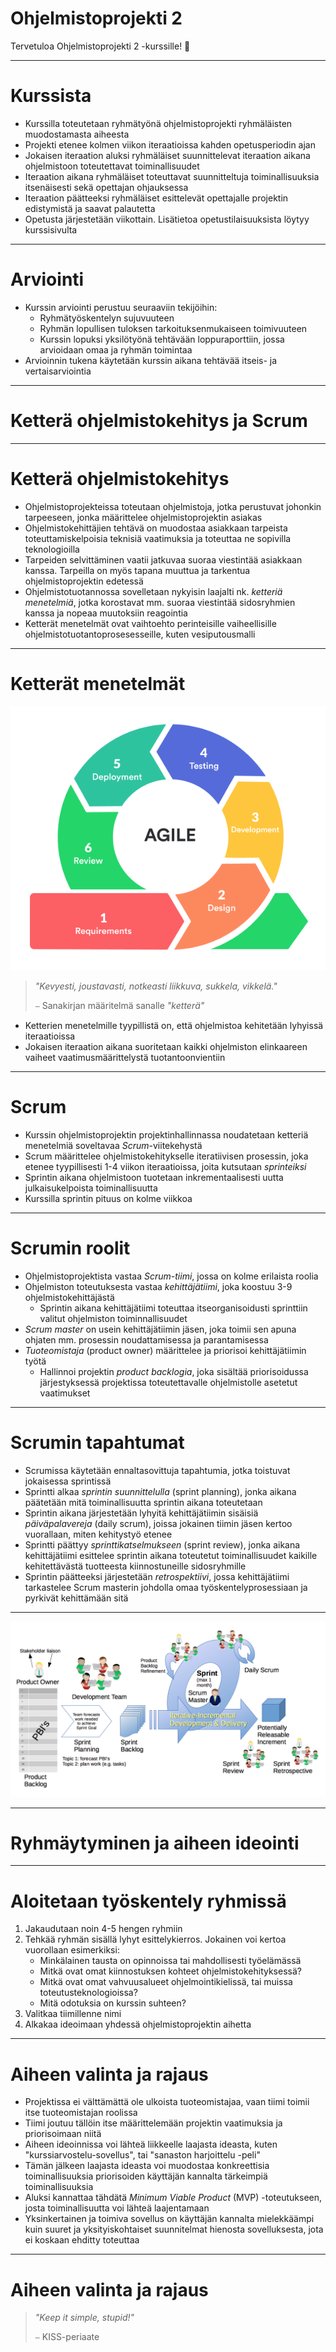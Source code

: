 # Ohjelmistoprojekti 2

Tervetuloa Ohjelmistoprojekti 2 -kurssille! 👋

---

# Kurssista

- Kurssilla toteutetaan ryhmätyönä ohjelmistoprojekti ryhmäläisten muodostamasta aiheesta
- Projekti etenee kolmen viikon iteraatioissa kahden opetusperiodin ajan
- Jokaisen iteraation aluksi ryhmäläiset suunnittelevat iteraation aikana ohjelmistoon toteutettavat toiminallisuudet
- Iteraation aikana ryhmäläiset toteuttavat suunnitteltuja toiminallisuuksia itsenäisesti sekä opettajan ohjauksessa
- Iteraation päätteeksi ryhmäläiset esittelevät opettajalle projektin edistymistä ja saavat palautetta
- Opetusta järjestetään viikottain. Lisätietoa opetustilaisuuksista löytyy kurssisivulta

---

# Arviointi

- Kurssin arviointi perustuu seuraaviin tekijöihin:
  - Ryhmätyöskentelyn sujuvuuteen
  - Ryhmän lopullisen tuloksen tarkoituksenmukaiseen toimivuuteen
  - Kurssin lopuksi yksilötyönä tehtävään loppuraporttiin, jossa arvioidaan omaa ja ryhmän toimintaa
- Arvioinnin tukena käytetään kurssin aikana tehtävää itseis- ja vertaisarviointia

---

# Ketterä ohjelmistokehitys ja Scrum

---

# Ketterä ohjelmistokehitys

- Ohjelmistoprojekteissa toteutaan ohjelmistoja, jotka perustuvat johonkin tarpeeseen, jonka määrittelee ohjelmistoprojektin asiakas
- Ohjelmistokehittäjien tehtävä on muodostaa asiakkaan tarpeista toteuttamiskelpoisia teknisiä vaatimuksia ja toteuttaa ne sopivilla teknologioilla
- Tarpeiden selvittäminen vaatii jatkuvaa suoraa viestintää asiakkaan kanssa. Tarpeilla on myös tapana muuttua ja tarkentua ohjelmistoprojektin edetessä
- Ohjelmistotuotannossa sovelletaan nykyisin laajalti nk. _ketteriä menetelmiä_, jotka korostavat mm. suoraa viestintää sidosryhmien kanssa ja nopeaa muutoksiin reagointia
- Ketterät menetelmät ovat vaihtoehto perinteisille vaiheellisille ohjelmistotuotantoprosesesseille, kuten vesiputousmalli

---

# Ketterät menetelmät

![bg fit right:30%](./agile-lifecycle.png)

> _"Kevyesti, joustavasti, notkeasti liikkuva, sukkela, vikkelä."_
>
> ⎯ Sanakirjan määritelmä sanalle _"ketterä"_

- Ketterien menetelmille tyypillistä on, että ohjelmistoa kehitetään lyhyissä iteraatioissa
- Jokaisen iteraation aikana suoritetaan kaikki ohjelmiston elinkaareen vaiheet vaatimusmäärittelystä tuotantoonvientiin

---

# Scrum

- Kurssin ohjelmistoprojektin projektinhallinnassa noudatetaan ketteriä menetelmiä soveltavaa _Scrum_-viitekehystä
- Scrum määrittelee ohjelmistokehitykselle iteratiivisen prosessin, joka etenee tyypillisesti 1-4 viikon iteraatioissa, joita kutsutaan _sprinteiksi_
- Sprintin aikana ohjelmistoon tuotetaan inkrementaalisesti uutta julkaisukelpoista toiminallisuutta
- Kurssilla sprintin pituus on kolme viikkoa

---

# Scrumin roolit

- Ohjelmistoprojektista vastaa _Scrum-tiimi_, jossa on kolme erilaista roolia
- Ohjelmiston toteutuksesta vastaa _kehittäjätiimi_, joka koostuu 3-9 ohjelmistokehittäjästä
  - Sprintin aikana kehittäjätiimi toteuttaa itseorganisoidusti sprinttiin valitut ohjelmiston toiminnallisuudet
- _Scrum master_ on usein kehittäjätiimin jäsen, joka toimii sen apuna ohjaten mm. prosessin noudattamisessa ja parantamisessa
- _Tuoteomistaja_ (product owner) määrittelee ja priorisoi kehittäjätiimin työtä
  - Hallinnoi projektin _product backlogia_, joka sisältää priorisoidussa järjestyksessä projektissa toteutettavalle ohjelmistolle asetetut vaatimukset

---

# Scrumin tapahtumat

- Scrumissa käytetään ennaltasovittuja tapahtumia, jotka toistuvat jokaisessa sprintissä
- Sprintti alkaa _sprintin suunnittelulla_ (sprint planning), jonka aikana päätetään mitä toiminallisuutta sprintin aikana toteutetaan
- Sprintin aikana järjestetään lyhyitä kehittäjätiimin sisäisiä _päiväpalavereja_ (daily scrum), joissa jokainen tiimin jäsen kertoo vuorallaan, miten kehitystyö etenee
- Sprintti päättyy _sprinttikatselmukseen_ (sprint review), jonka aikana kehittäjätiimi esittelee sprintin aikana toteutetut toiminallisuudet kaikille kehitettävästä tuotteesta kiinnostuneille sidosryhmille
- Sprintin päätteeksi järjestetään _retrospektiivi_, jossa kehittäjätiimi tarkastelee Scrum masterin johdolla omaa työskentelyprosessiaan ja pyrkivät kehittämään sitä

---

![](./scrum-prosessi.png)

---

# Ryhmäytyminen ja aiheen ideointi

---

# Aloitetaan työskentely ryhmissä

1. Jakaudutaan noin 4-5 hengen ryhmiin
2. Tehkää ryhmän sisällä lyhyt esittelykierros. Jokainen voi kertoa vuorollaan esimerkiksi:
   - Minkälainen tausta on opinnoissa tai mahdollisesti työelämässä
   - Mitkä ovat omat kiinnostuksen kohteet ohjelmistokehityksessä?
   - Mitkä ovat omat vahvuusalueet ohjelmointikielissä, tai muissa toteutusteknologioissa?
   - Mitä odotuksia on kurssin suhteen?
3. Valitkaa tiimillenne nimi
4. Alkakaa ideoimaan yhdessä ohjelmistoprojektin aihetta

---

# Aiheen valinta ja rajaus

- Projektissa ei välttämättä ole ulkoista tuoteomistajaa, vaan tiimi toimii itse tuoteomistajan roolissa
- Tiimi joutuu tällöin itse määrittelemään projektin vaatimuksia ja priorisoimaan niitä
- Aiheen ideoinnissa voi lähteä liikkeelle laajasta ideasta, kuten "kurssiarvostelu-sovellus", tai "sanaston harjoittelu -peli"
- Tämän jälkeen laajasta ideasta voi muodostaa konkreettisia toiminallisuuksia priorisoiden käyttäjän kannalta tärkeimpiä toiminallisuuksia
- Aluksi kannattaa tähdätä _Minimum Viable Product_ (MVP) -toteutukseen, josta toiminallisuutta voi lähteä laajentamaan
- Yksinkertainen ja toimiva sovellus on käyttäjän kannalta mielekkäämpi kuin suuret ja yksityiskohtaiset suunnitelmat hienosta sovelluksesta, jota ei koskaan ehditty toteuttaa

---

# Aiheen valinta ja rajaus

> _"Keep it simple, stupid!"_
>
> ⎯ KISS-periaate
